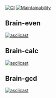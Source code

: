 [![CI](https://github.com/temacxz/frontend-project-lvl1/workflows/CI/badge.svg)](https://github.com/temacxz/frontend-project-lvl1/actions)
[![Maintainability](https://api.codeclimate.com/v1/badges/5ab0d59ac5291f7632fa/maintainability)](https://codeclimate.com/github/temacxz/frontend-project-lvl1/maintainability)

## Brain-even

[![asciicast](https://asciinema.org/a/Q6d3khW7yLzNzTcEd6RP0o2rN.svg)](https://asciinema.org/a/Q6d3khW7yLzNzTcEd6RP0o2rN)

## Brain-calc

[![asciicast](https://asciinema.org/a/ZV2JLZExX1X0tEBLWVjzZwjD8.svg)](https://asciinema.org/a/ZV2JLZExX1X0tEBLWVjzZwjD8)

## Brain-gcd

[![asciicast](https://asciinema.org/a/HdlRa7tN1tYp1z2TH1AreDYkZ.svg)](https://asciinema.org/a/HdlRa7tN1tYp1z2TH1AreDYkZ)
